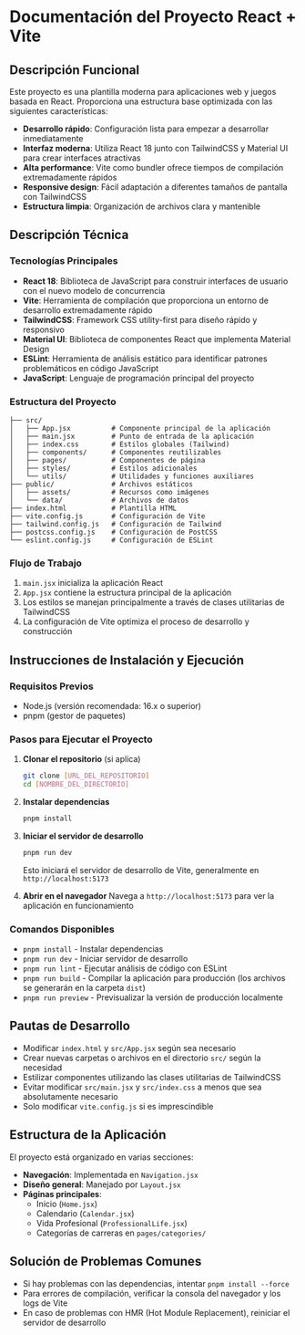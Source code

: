 # Documentación del Proyecto React + Vite

## Descripción Funcional

Este proyecto es una plantilla moderna para aplicaciones web y juegos basada en React. Proporciona una estructura base optimizada con las siguientes características:

- **Desarrollo rápido**: Configuración lista para empezar a desarrollar inmediatamente
- **Interfaz moderna**: Utiliza React 18 junto con TailwindCSS y Material UI para crear interfaces atractivas
- **Alta performance**: Vite como bundler ofrece tiempos de compilación extremadamente rápidos
- **Responsive design**: Fácil adaptación a diferentes tamaños de pantalla con TailwindCSS
- **Estructura limpia**: Organización de archivos clara y mantenible

## Descripción Técnica

### Tecnologías Principales

- **React 18**: Biblioteca de JavaScript para construir interfaces de usuario con el nuevo modelo de concurrencia
- **Vite**: Herramienta de compilación que proporciona un entorno de desarrollo extremadamente rápido
- **TailwindCSS**: Framework CSS utility-first para diseño rápido y responsivo
- **Material UI**: Biblioteca de componentes React que implementa Material Design
- **ESLint**: Herramienta de análisis estático para identificar patrones problemáticos en código JavaScript
- **JavaScript**: Lenguaje de programación principal del proyecto

### Estructura del Proyecto

```
├── src/
│   ├── App.jsx          # Componente principal de la aplicación
│   ├── main.jsx         # Punto de entrada de la aplicación
│   ├── index.css        # Estilos globales (Tailwind)
│   ├── components/      # Componentes reutilizables
│   ├── pages/           # Componentes de página
│   ├── styles/          # Estilos adicionales
│   └── utils/           # Utilidades y funciones auxiliares
├── public/              # Archivos estáticos
│   ├── assets/          # Recursos como imágenes
│   └── data/            # Archivos de datos
├── index.html           # Plantilla HTML
├── vite.config.js       # Configuración de Vite
├── tailwind.config.js   # Configuración de Tailwind
├── postcss.config.js    # Configuración de PostCSS
└── eslint.config.js     # Configuración de ESLint
```

### Flujo de Trabajo

1. `main.jsx` inicializa la aplicación React
2. `App.jsx` contiene la estructura principal de la aplicación
3. Los estilos se manejan principalmente a través de clases utilitarias de TailwindCSS
4. La configuración de Vite optimiza el proceso de desarrollo y construcción

## Instrucciones de Instalación y Ejecución

### Requisitos Previos

- Node.js (versión recomendada: 16.x o superior)
- pnpm (gestor de paquetes)

### Pasos para Ejecutar el Proyecto

1. **Clonar el repositorio** (si aplica)
   ```bash
   git clone [URL_DEL_REPOSITORIO]
   cd [NOMBRE_DEL_DIRECTORIO]
   ```

2. **Instalar dependencias**
   ```bash
   pnpm install
   ```

3. **Iniciar el servidor de desarrollo**
   ```bash
   pnpm run dev
   ```
   Esto iniciará el servidor de desarrollo de Vite, generalmente en `http://localhost:5173`

4. **Abrir en el navegador**
   Navega a `http://localhost:5173` para ver la aplicación en funcionamiento

### Comandos Disponibles

- `pnpm install` - Instalar dependencias
- `pnpm run dev` - Iniciar servidor de desarrollo
- `pnpm run lint` - Ejecutar análisis de código con ESLint
- `pnpm run build` - Compilar la aplicación para producción (los archivos se generarán en la carpeta `dist`)
- `pnpm run preview` - Previsualizar la versión de producción localmente

## Pautas de Desarrollo

- Modificar `index.html` y `src/App.jsx` según sea necesario
- Crear nuevas carpetas o archivos en el directorio `src/` según la necesidad
- Estilizar componentes utilizando las clases utilitarias de TailwindCSS
- Evitar modificar `src/main.jsx` y `src/index.css` a menos que sea absolutamente necesario
- Solo modificar `vite.config.js` si es imprescindible

## Estructura de la Aplicación

El proyecto está organizado en varias secciones:
- **Navegación**: Implementada en `Navigation.jsx`
- **Diseño general**: Manejado por `Layout.jsx`
- **Páginas principales**: 
  - Inicio (`Home.jsx`)
  - Calendario (`Calendar.jsx`)
  - Vida Profesional (`ProfessionalLife.jsx`)
  - Categorías de carreras en `pages/categories/`

## Solución de Problemas Comunes

- Si hay problemas con las dependencias, intentar `pnpm install --force`
- Para errores de compilación, verificar la consola del navegador y los logs de Vite
- En caso de problemas con HMR (Hot Module Replacement), reiniciar el servidor de desarrollo
